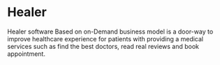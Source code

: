 # Healer
Healer
software Based on on-Demand business model is a door-way to improve healthcare experience for patients with providing a medical services such as find the best doctors, read real reviews and book appointment.

